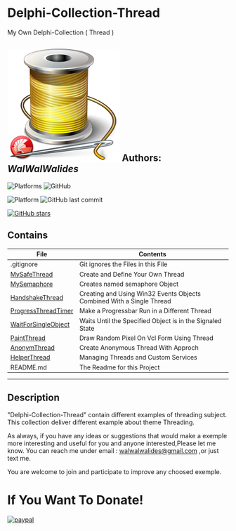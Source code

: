 # Delphi-Collection-Thread
My Own Delphi-Collection ( Thread ) 

![](Delphi-Collection-Thread.png)
**Authors:**  *WalWalWalides*
------
![Platforms](https://img.shields.io/badge/Supported%20platforms-Win32%20and%20Win64-red.svg)
![GitHub](https://img.shields.io/github/license/walwalwalides/Delphi-Collection-Thread)

![Platform](https://img.shields.io/badge/delphi->%3D_2010-glue)
![GitHub last commit](https://img.shields.io/github/last-commit/walwalwalides/Delphi-Collection-Thread)

[![GitHub stars](https://img.shields.io/github/stars/walwalwalides/Delphi-Collection-Thread)](https://github.com/walwalwalides/Delphi-Collection-Thread/stargazers)

## Contains

| File | Contents | 
| --- | --- |
| .gitignore | Git ignores the Files in this File |
|[MySafeThread](https://github.com/walwalwalides/Delphi-Collection-Thread/tree/master/MySafeThread)|Create and Define Your Own Thread| 
|[MySemaphore](https://github.com/walwalwalides/Delphi-Collection-Thread/tree/master/MySemaphore)|Creates named semaphore Object| 
|[HandshakeThread](https://github.com/walwalwalides/Delphi-Collection-Thread/tree/master/HandshakeThread)|Creating and Using Win32 Events Objects Combined With a Single Thread|
|[ProgressThreadTimer](https://github.com/walwalwalides/Delphi-Collection-Thread/tree/master/ProgressThreadTimer)|Make a Progressbar Run in a Different Thread|
|[WaitForSingleObject](https://github.com/walwalwalides/Delphi-Collection-Thread/tree/master/WaitForSingleObject)|Waits Until the Specified Object is in the Signaled State|
|[PaintThread](https://github.com/walwalwalides/Delphi-Collection-Thread/tree/master/PaintThread)|Draw Random Pixel On Vcl Form Using Thread|
|[AnonymThread](https://github.com/walwalwalides/Delphi-Collection-Thread/tree/master/AnonymThread)|Create Anonymous Thread With Approch|
|[HelperThread](https://github.com/walwalwalides/Delphi-Collection-Thread/tree/master/HelperThread)|Managing Threads and Custom Services |      
| README.md | The Readme for this Project|

------
## Description
"Delphi-Collection-Thread" contain different examples of threading subject.
This collection deliver different example about theme Threading.

As always, if you have any ideas or suggestions that would make a exemple more interesting and useful for you and anyone interested,Please let me know. 
You can reach me under email : walwalwalides@gmail.com ,or just text me.

You are welcome to join and participate to improve any choosed exemple.
# If You Want To Donate!

[![paypal](https://www.paypalobjects.com/en_US/i/btn/btn_donateCC_LG.gif)](https://www.paypal.com/cgi-bin/webscr?cmd=_s-xclick&hosted_button_id=Y79F36A9BGLHS&source=url)
